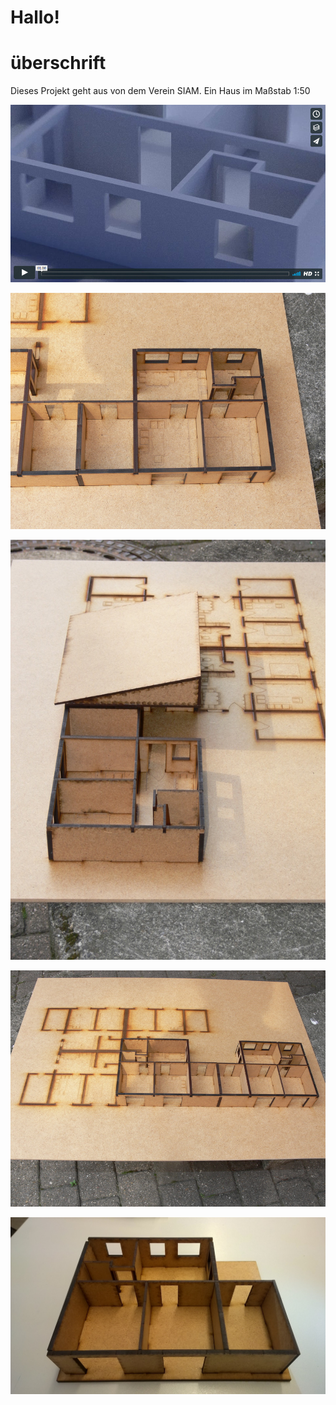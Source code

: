 # Hallo!

# überschrift

Dieses Projekt geht aus von dem Verein SIAM.
Ein Haus im Maßstab 1:50

[![aa](https://raw.githubusercontent.com/inding/siam-hausmodell/master/video-preview.jpg)](https://vimeo.com/229860573)

![](https://raw.githubusercontent.com/inding/siam-hausmodell/master/detail-einzelhaus.JPG)

![](https://raw.githubusercontent.com/inding/siam-hausmodell/master/seite-mit-dach.JPG)

![](https://raw.githubusercontent.com/inding/siam-hausmodell/master/vollansicht.JPG)

![](https://raw.githubusercontent.com/inding/siam-hausmodell/master/preview.jpg)
